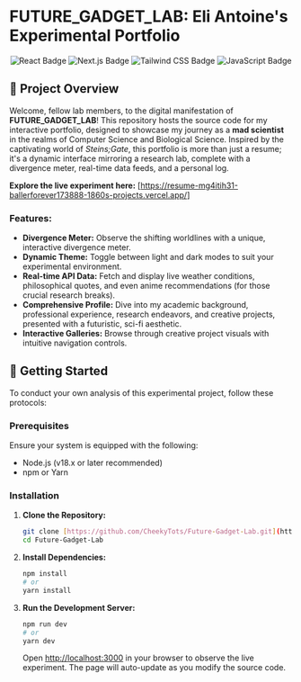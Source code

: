 # FUTURE_GADGET_LAB: Eli Antoine's Experimental Portfolio

<p align="center">
  <img src="https://img.shields.io/badge/React-61DAFB?style=for-the-badge&logo=react&logoColor=white" alt="React Badge"/>
  <img src="https://img.shields.io/badge/Next.js-000000?style=for-the-badge&logo=next.js&logoColor=white" alt="Next.js Badge"/>
  <img src="https://img.shields.io/badge/Tailwind_CSS-06B6D4?style=for-the-badge&logo=tailwind-css&logoColor=white" alt="Tailwind CSS Badge"/>
  <img src="https://img.shields.io/badge/JavaScript-F7DF1E?style=for-the-badge&logo=javascript&logoColor=black" alt="JavaScript Badge"/>
</p>

## 🔬 Project Overview

Welcome, fellow lab members, to the digital manifestation of **FUTURE_GADGET_LAB**! This repository hosts the source code for my interactive portfolio, designed to showcase my journey as a **mad scientist** in the realms of Computer Science and Biological Science. Inspired by the captivating world of *Steins;Gate*, this portfolio is more than just a resume; it's a dynamic interface mirroring a research lab, complete with a divergence meter, real-time data feeds, and a personal log.

**Explore the live experiment here:** [https://resume-mg4itih31-ballerforever173888-1860s-projects.vercel.app/]

### Features:

* **Divergence Meter:** Observe the shifting worldlines with a unique, interactive divergence meter.
* **Dynamic Theme:** Toggle between light and dark modes to suit your experimental environment.
* **Real-time API Data:** Fetch and display live weather conditions, philosophical quotes, and even anime recommendations (for those crucial research breaks).
* **Comprehensive Profile:** Dive into my academic background, professional experience, research endeavors, and creative projects, presented with a futuristic, sci-fi aesthetic.
* **Interactive Galleries:** Browse through creative project visuals with intuitive navigation controls.

## 🚀 Getting Started

To conduct your own analysis of this experimental project, follow these protocols:

### Prerequisites

Ensure your system is equipped with the following:

* Node.js (v18.x or later recommended)
* npm or Yarn

### Installation

1.  **Clone the Repository:**

    ```bash
    git clone [https://github.com/CheekyTots/Future-Gadget-Lab.git](https://github.com/CheekyTots/Future-Gadget-Lab.git)
    cd Future-Gadget-Lab
    ```

2.  **Install Dependencies:**

    ```bash
    npm install
    # or
    yarn install
    ```

3.  **Run the Development Server:**

    ```bash
    npm run dev
    # or
    yarn dev
    ```

    Open [http://localhost:3000](http://localhost:3000) in your browser to observe the live experiment. The page will auto-update as you modify the source code.
